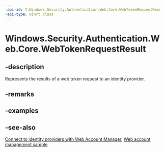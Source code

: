 ```yaml
---
-api-id: T:Windows.Security.Authentication.Web.Core.WebTokenRequestResult
-api-type: winrt class
---
```


<!-- Class syntax.
public class WebTokenRequestResult : Windows.Security.Authentication.Web.Core.IWebTokenRequestResult
-->

# Windows.Security.Authentication.Web.Core.WebTokenRequestResult

## -description
Represents the results of a web token request to an identity provider.

## -remarks

## -examples

## -see-also
[Connect to identity providers with Web Account Manager](https://docs.microsoft.com/windows/uwp/security/web-account-manager), [Web account management sample](https://github.com/Microsoft/Windows-universal-samples/tree/master/Samples/WebAccountManagement)
